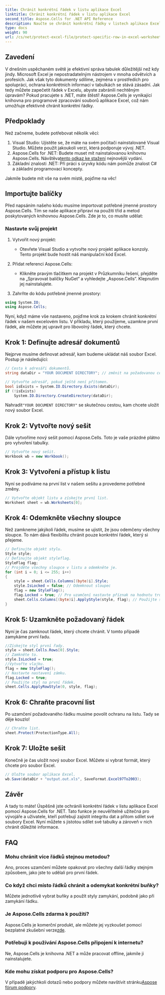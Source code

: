 ```yaml
---
title: Chránit konkrétní řádek v listu aplikace Excel
linktitle: Chránit konkrétní řádek v listu aplikace Excel
second_title: Aspose.Cells for .NET API Reference
description: Naučte se chránit konkrétní řádky v listech aplikace Excel pomocí Aspose.Cells for .NET. Průvodce krok za krokem šitý na míru vývojářům.
type: docs
weight: 90
url: /cs/net/protect-excel-file/protect-specific-row-in-excel-worksheet/
---
```

## Zavedení

V dnešním uspěchaném světě je efektivní správa tabulek důležitější než kdy jindy. Microsoft Excel je nepostradatelným nástrojem v mnoha odvětvích a profesích. Jak však tyto dokumenty sdílíme, zejména v prostředích pro spolupráci, ochrana konkrétních informací v tabulkách se stává zásadní. Jak tedy můžete zapečetit řádek v Excelu, abyste zabránili nechtěným úpravám? Pokud pracujete s .NET, máte štěstí! Aspose.Cells je vynikající knihovna pro programové zpracování souborů aplikace Excel, což nám umožňuje efektivně chránit konkrétní řádky.

## Předpoklady

Než začneme, budete potřebovat několik věcí:

1. Visual Studio: Ujistěte se, že máte na svém počítači nainstalované Visual Studio. Můžete použít jakoukoli verzi, která podporuje vývoj .NET.
2.  Aspose.Cells for .NET: Budete muset mít nainstalovanou knihovnu Aspose.Cells. Návštěva[tento odkaz ke stažení](https://releases.aspose.com/cells/net/) nejnovější vydání.
3. Základní znalosti .NET: Při práci s úryvky kódu nám pomůže znalost C# a základní programovací koncepty.

Jakmile budete mít vše na svém místě, pojďme na věc!

## Importujte balíčky

Před napsáním našeho kódu musíme importovat potřebné jmenné prostory Aspose.Cells. Tím se naše aplikace připraví na použití tříd a metod poskytovaných knihovnou Aspose.Cells. Zde je to, co musíte udělat:

### Nastavte svůj projekt

1. Vytvořit nový projekt:
   - Otevřete Visual Studio a vytvořte nový projekt aplikace konzoly. Tento projekt bude hostit náš manipulační kód Excel.

2. Přidat referenci Aspose.Cells:
   - Klikněte pravým tlačítkem na projekt v Průzkumníku řešení, přejděte na „Spravovat balíčky NuGet“ a vyhledejte „Aspose.Cells“. Klepnutím jej nainstalujete.

3. Zahrňte do kódu potřebné jmenné prostory:
```csharp
using System.IO;
using Aspose.Cells;
```

Nyní, když máme vše nastaveno, pojďme krok za krokem chránit konkrétní řádek v našem excelovém listu. V příkladu, který použijeme, uzamkne první řádek, ale můžete jej upravit pro libovolný řádek, který chcete.

## Krok 1: Definujte adresář dokumentů

Nejprve musíme definovat adresář, kam budeme ukládat náš soubor Excel. Postup je následující:

```csharp
// Cesta k adresáři dokumentů.
string dataDir = "YOUR DOCUMENT DIRECTORY"; // změnit na požadovanou cestu.

// Vytvořte adresář, pokud ještě není přítomen.
bool isExists = System.IO.Directory.Exists(dataDir);
if (!isExists)
    System.IO.Directory.CreateDirectory(dataDir);
```

 Nahradit`"YOUR DOCUMENT DIRECTORY"` se skutečnou cestou, kam chcete uložit nový soubor Excel.

## Krok 2: Vytvořte nový sešit

Dále vytvoříme nový sešit pomocí Aspose.Cells. Toto je vaše prázdné plátno pro vytvoření tabulky.

```csharp
// Vytvořte nový sešit.
Workbook wb = new Workbook();
```

## Krok 3: Vytvoření a přístup k listu

Nyní se podíváme na první list v našem sešitu a provedeme potřebné změny.

```csharp
// Vytvořte objekt listu a získejte první list.
Worksheet sheet = wb.Worksheets[0];
```

## Krok 4: Odemkněte všechny sloupce

Než zamkneme jakýkoli řádek, musíme se ujistit, že jsou odemčeny všechny sloupce. To nám dává flexibilitu chránit pouze konkrétní řádek, který si přejeme.

```csharp
// Definujte objekt stylu.
Style style;
// Definujte objekt styleflag.
StyleFlag flag;
// Projděte všechny sloupce v listu a odemkněte je.
for (int i = 0; i <= 255; i++)
{
    style = sheet.Cells.Columns[(byte)i].Style;
    style.IsLocked = false; // Odemknout sloupec
    flag = new StyleFlag();
    flag.Locked = true; // Pro uzamčení nastavte příznak na hodnotu true
    sheet.Cells.Columns[(byte)i].ApplyStyle(style, flag); // Použijte styl
}
```

## Krok 5: Uzamkněte požadovaný řádek

Nyní je čas zamknout řádek, který chcete chránit. V tomto případě zamykáme první řadu.

```csharp
//Získejte styl první řady.
style = sheet.Cells.Rows[0].Style;
// Zamkněte to.
style.IsLocked = true;
//Vytvořte vlajku.
flag = new StyleFlag();
// Nastavte nastavení zámku.
flag.Locked = true;
// Použijte styl na první řádek.
sheet.Cells.ApplyRowStyle(0, style, flag);
```

## Krok 6: Chraňte pracovní list

Po uzamčení požadovaného řádku musíme povolit ochranu na listu. Tady se děje kouzlo!

```csharp
// Chraňte list.
sheet.Protect(ProtectionType.All);
```

## Krok 7: Uložte sešit

Konečně je čas uložit nový soubor Excel. Můžete si vybrat formát, který chcete pro soubor Excel.

```csharp
// Uložte soubor aplikace Excel.
wb.Save(dataDir + "output.out.xls", SaveFormat.Excel97To2003);
```

## Závěr

A tady to máte! Úspěšně jste ochránili konkrétní řádek v listu aplikace Excel pomocí Aspose.Cells for .NET. Tato funkce je neuvěřitelně užitečná pro vývojáře a uživatele, kteří potřebují zajistit integritu dat a přitom sdílet své soubory Excel. Nyní můžete s jistotou sdílet své tabulky a zároveň v nich chránit důležité informace.

## FAQ

### Mohu chránit více řádků stejnou metodou?  
Ano, proces uzamčení můžete opakovat pro všechny další řádky stejným způsobem, jako jste to udělali pro první řádek.

### Co když chci místo řádků chránit a odemykat konkrétní buňky?  
Můžete jednotlivě vybrat buňky a použít styly zamykání, podobně jako při zamykání řádku.

### Je Aspose.Cells zdarma k použití?  
 Aspose.Cells je komerční produkt, ale můžete jej vyzkoušet pomocí bezplatné zkušební verze[zde](https://releases.aspose.com/).

### Potřebuji k používání Aspose.Cells připojení k internetu?  
Ne, Aspose.Cells je knihovna .NET a může pracovat offline, jakmile ji nainstalujete.

### Kde mohu získat podporu pro Aspose.Cells?  
 V případě jakýchkoli dotazů nebo podpory můžete navštívit stránku[Aspose fórum podpory](https://forum.aspose.com/c/cells/9).